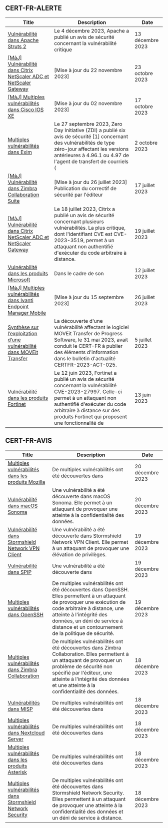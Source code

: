 
## CERT-FR-ALERTE
|Title|Description|Date|
|---|---|---|
| [Vulnérabilité dans Apache Struts 2](https://www.cert.ssi.gouv.fr/alerte/CERTFR-2023-ALE-013/) | Le 4 décembre 2023, Apache a publié un avis de sécurité concernant la vulnérabilité critique  | 13 décembre 2023 |
| [[MàJ] Vulnérabilité dans Citrix NetScaler ADC et NetScaler Gateway](https://www.cert.ssi.gouv.fr/alerte/CERTFR-2023-ALE-012/) | [Mise à jour du 22 novembre 2023] | 23 octobre 2023 |
| [[MàJ] Multiples vulnérabilités dans Cisco IOS XE](https://www.cert.ssi.gouv.fr/alerte/CERTFR-2023-ALE-011/) | [Mise à jour du 02 novembre 2023] | 17 octobre 2023 |
| [Multiples vulnérabilités dans Exim](https://www.cert.ssi.gouv.fr/alerte/CERTFR-2023-ALE-010/) | Le 27 septembre 2023, Zero Day Initiative (ZDI) a publié six avis de sécurité [1] concernant des vulnérabilités de type zéro-jour affectant les versions antérieures à 4.96.1 ou 4.97 de l'agent de transfert de courriels ( | 2 octobre 2023 |
| [[MàJ] Vulnérabilité dans Zimbra Collaboration Suite](https://www.cert.ssi.gouv.fr/alerte/CERTFR-2023-ALE-007/) | [Mise à jour du 26 juillet 2023] Publication du correctif de sécurité par l'éditeur | 17 juillet 2023 |
| [[MàJ] Vulnérabilité dans Citrix NetScaler ADC et NetScaler Gateway](https://www.cert.ssi.gouv.fr/alerte/CERTFR-2023-ALE-008/) | Le 18 juillet 2023, Citrix a publié un avis de sécurité concernant plusieurs vulnérabilités. La plus critique, dont l'identifiant CVE est CVE-2023-3519, permet à un attaquant non authentifié d'exécuter du code arbitraire à distance. | 19 juillet 2023 |
| [Vulnérabilité dans les produits Microsoft](https://www.cert.ssi.gouv.fr/alerte/CERTFR-2023-ALE-006/) | Dans le cadre de son  | 12 juillet 2023 |
| [[MàJ] Multiples vulnérabilités dans Ivanti Endpoint Manager Mobile](https://www.cert.ssi.gouv.fr/alerte/CERTFR-2023-ALE-009/) | [Mise à jour du 15 septembre 2023]  | 26 juillet 2023 |
| [Synthèse sur l’exploitation d’une vulnérabilité dans MOVEit Transfer](https://www.cert.ssi.gouv.fr/alerte/CERTFR-2023-ALE-005/) | La découverte d'une vulnérabilité affectant le logiciel MOVEit Transfer de Progress Software, le 31 mai 2023, avait conduit le CERT-FR à publier des éléments d'information dans le bulletin d'actualité CERTFR-2023-ACT-025. | 5 juillet 2023 |
| [Vulnérabilité dans les produits Fortinet](https://www.cert.ssi.gouv.fr/alerte/CERTFR-2023-ALE-004/) | Le 12 juin 2023, Fortinet a publié un avis de sécurité concernant la vulnérabilité CVE-2023-27997. Celle-ci permet à un attaquant non authentifié d'exécuter du code arbitraire à distance sur des produits Fortinet qui proposent une fonctionnalité de  | 13 juin 2023 |
## CERT-FR-AVIS
|Title|Description|Date|
|---|---|---|
| [Multiples vulnérabilités dans les produits Mozilla](https://www.cert.ssi.gouv.fr/avis/CERTFR-2023-AVI-1048/) | De multiples vulnérabilités ont été découvertes dans  | 20 décembre 2023 |
| [Vulnérabilité dans macOS Sonoma](https://www.cert.ssi.gouv.fr/avis/CERTFR-2023-AVI-1047/) | Une vulnérabilité a été découverte dans macOS Sonoma. Elle permet à un attaquant de provoquer une atteinte à la confidentialité des données. | 20 décembre 2023 |
| [Vulnérabilité dans Stormshield Network VPN Client](https://www.cert.ssi.gouv.fr/avis/CERTFR-2023-AVI-1046/) | Une vulnérabilité a été découverte dans Stormshield Network VPN Client. Elle permet à un attaquant de provoquer une élévation de privilèges. | 19 décembre 2023 |
| [Vulnérabilité dans SPIP](https://www.cert.ssi.gouv.fr/avis/CERTFR-2023-AVI-1045/) | Une vulnérabilité a été découverte dans  | 19 décembre 2023 |
| [Multiples vulnérabilités dans OpenSSH](https://www.cert.ssi.gouv.fr/avis/CERTFR-2023-AVI-1044/) | De multiples vulnérabilités ont été découvertes dans OpenSSH. Elles permettent à un attaquant de provoquer une exécution de code arbitraire à distance, une atteinte à l'intégrité des données, un déni de service à distance et un contournement de la politique de sécurité. | 19 décembre 2023 |
| [Multiples vulnérabilités dans Zimbra Collaboration](https://www.cert.ssi.gouv.fr/avis/CERTFR-2023-AVI-1043/) | De multiples vulnérabilités ont été découvertes dans Zimbra Collaboration. Elles permettent à un attaquant de provoquer un problème de sécurité non spécifié par l'éditeur, une atteinte à l'intégrité des données et une atteinte à la confidentialité des données. | 18 décembre 2023 |
| [Vulnérabilités dans MISP](https://www.cert.ssi.gouv.fr/avis/CERTFR-2023-AVI-1042/) | De multiples vulnérabilités ont été découvertes dans | 18 décembre 2023 |
| [Multiples vulnérabilités dans Nextcloud Server](https://www.cert.ssi.gouv.fr/avis/CERTFR-2023-AVI-1041/) | De multiples vulnérabilités ont été découvertes dans  | 18 décembre 2023 |
| [Multiples vulnérabilités dans les produits Asterisk](https://www.cert.ssi.gouv.fr/avis/CERTFR-2023-AVI-1040/) | De multiples vulnérabilités ont été découvertes dans  | 18 décembre 2023 |
| [Multiples vulnérabilités dans Stormshield Network Security](https://www.cert.ssi.gouv.fr/avis/CERTFR-2023-AVI-1039/) | De multiples vulnérabilités ont été découvertes dans Stormshield Network Security. Elles permettent à un attaquant de provoquer une atteinte à la confidentialité des données et un déni de service à distance. | 18 décembre 2023 |
